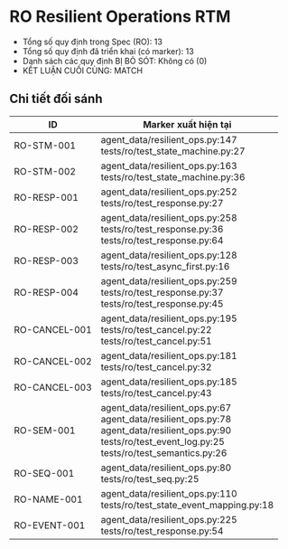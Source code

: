 # RO Resilient Operations RTM

- Tổng số quy định trong Spec (RO): 13
- Tổng số quy định đã triển khai (có marker): 13
- Danh sách các quy định BỊ BỎ SÓT: Không có (0)
- KẾT LUẬN CUỐI CÙNG: MATCH

## Chi tiết đối sánh

| ID | Marker xuất hiện tại |
| --- | --- |
| RO-STM-001 | agent_data/resilient_ops.py:147<br>tests/ro/test_state_machine.py:27 |
| RO-STM-002 | agent_data/resilient_ops.py:163<br>tests/ro/test_state_machine.py:36 |
| RO-RESP-001 | agent_data/resilient_ops.py:252<br>tests/ro/test_response.py:27 |
| RO-RESP-002 | agent_data/resilient_ops.py:258<br>tests/ro/test_response.py:36<br>tests/ro/test_response.py:64 |
| RO-RESP-003 | agent_data/resilient_ops.py:128<br>tests/ro/test_async_first.py:16 |
| RO-RESP-004 | agent_data/resilient_ops.py:259<br>tests/ro/test_response.py:37<br>tests/ro/test_response.py:45 |
| RO-CANCEL-001 | agent_data/resilient_ops.py:195<br>tests/ro/test_cancel.py:22<br>tests/ro/test_cancel.py:51 |
| RO-CANCEL-002 | agent_data/resilient_ops.py:181<br>tests/ro/test_cancel.py:32 |
| RO-CANCEL-003 | agent_data/resilient_ops.py:185<br>tests/ro/test_cancel.py:43 |
| RO-SEM-001 | agent_data/resilient_ops.py:67<br>agent_data/resilient_ops.py:78<br>agent_data/resilient_ops.py:90<br>tests/ro/test_event_log.py:25<br>tests/ro/test_semantics.py:26 |
| RO-SEQ-001 | agent_data/resilient_ops.py:80<br>tests/ro/test_seq.py:25 |
| RO-NAME-001 | agent_data/resilient_ops.py:110<br>tests/ro/test_state_event_mapping.py:18 |
| RO-EVENT-001 | agent_data/resilient_ops.py:225<br>tests/ro/test_response.py:54 |
